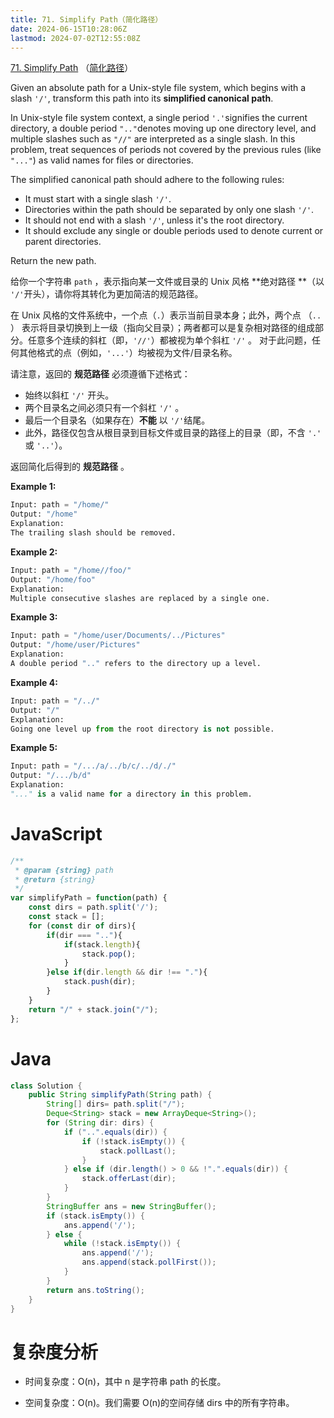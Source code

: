 ```yaml
---
title: 71. Simplify Path（简化路径）
date: 2024-06-15T10:28:06Z
lastmod: 2024-07-02T12:55:08Z
---
```


[71. Simplify Path](https://leetcode.com/problems/simplify-path/) （[简化路径](https://leetcode.cn/problems/simplify-path/)）

Given an absolute path for a Unix-style file system, which begins with a slash `'/'`​, transform this path into its **simplified canonical path**.

In Unix-style file system context, a single period `'.'`​ signifies the current directory, a double period `".."`​ denotes moving up one directory level, and multiple slashes such as `"//"`​ are interpreted as a single slash. In this problem, treat sequences of periods not covered by the previous rules (like `"..."`​) as valid names for files or directories.

The simplified canonical path should adhere to the following rules:

* It must start with a single slash `'/'`​.
* Directories within the path should be separated by only one slash `'/'`​.
* It should not end with a slash `'/'`​, unless it's the root directory.
* It should exclude any single or double periods used to denote current or parent directories.

Return the new path.

给你一个字符串 `path`​ ，表示指向某一文件或目录的 Unix 风格 **绝对路径 **（以 `'/'`​ 开头），请你将其转化为更加简洁的规范路径。

在 Unix 风格的文件系统中，一个点（`.`​）表示当前目录本身；此外，两个点 （`..`​） 表示将目录切换到上一级（指向父目录）；两者都可以是复杂相对路径的组成部分。任意多个连续的斜杠（即，`'//'`​）都被视为单个斜杠 `'/'`​ 。 对于此问题，任何其他格式的点（例如，`'...'`​）均被视为文件/目录名称。

请注意，返回的 **规范路径** 必须遵循下述格式：

* 始终以斜杠 `'/'`​ 开头。
* 两个目录名之间必须只有一个斜杠 `'/'`​ 。
* 最后一个目录名（如果存在）**不能** 以 `'/'`​ 结尾。
* 此外，路径仅包含从根目录到目标文件或目录的路径上的目录（即，不含 `'.'`​ 或 `'..'`​）。

返回简化后得到的 **规范路径** 。

**Example 1:**

```python
Input: path = "/home/"
Output: "/home"
Explanation:
The trailing slash should be removed.
```

**Example 2:**

```python
Input: path = "/home//foo/"
Output: "/home/foo"
Explanation:
Multiple consecutive slashes are replaced by a single one.
```

**Example 3:**

```python
Input: path = "/home/user/Documents/../Pictures"
Output: "/home/user/Pictures"
Explanation:
A double period ".." refers to the directory up a level.
```

**Example 4:**

```python
Input: path = "/../"
Output: "/"
Explanation:
Going one level up from the root directory is not possible.
```

**Example 5:**

```python
Input: path = "/.../a/../b/c/../d/./"
Output: "/.../b/d"
Explanation:
"..." is a valid name for a directory in this problem.
```

# JavaScript

```javascript
/**
 * @param {string} path
 * @return {string}
 */
var simplifyPath = function(path) {
    const dirs = path.split('/');
    const stack = [];
    for (const dir of dirs){
        if(dir === ".."){
            if(stack.length){
                stack.pop();
            }
        }else if(dir.length && dir !== "."){
            stack.push(dir);
        }
    }
    return "/" + stack.join("/");
};
```

# Java

```java
class Solution {
    public String simplifyPath(String path) {
        String[] dirs= path.split("/");
        Deque<String> stack = new ArrayDeque<String>();
        for (String dir: dirs) {
            if ("..".equals(dir)) {
                if (!stack.isEmpty()) {
                    stack.pollLast();
                }
            } else if (dir.length() > 0 && !".".equals(dir)) {
                stack.offerLast(dir);
            }
        }
        StringBuffer ans = new StringBuffer();
        if (stack.isEmpty()) {
            ans.append('/');
        } else {
            while (!stack.isEmpty()) {
                ans.append('/');
                ans.append(stack.pollFirst());
            }
        }
        return ans.toString();
    }
}
```

# 复杂度分析

* 时间复杂度：O(n)，其中 n 是字符串 path 的长度。

* 空间复杂度：O(n)。我们需要 O(n)的空间存储 dirs 中的所有字符串。

‍
